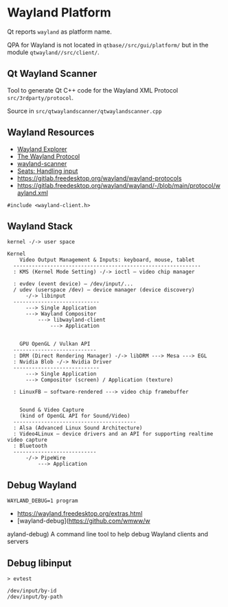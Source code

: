 # Wayland Platform

Qt reports `wayland` as platform name.

QPA for Wayland is not located in `qtbase//src/gui/platform/` but in the module `qtwayland//src/client/`.

## Qt Wayland Scanner

Tool to generate Qt C++ code for the Wayland XML Protocol `src/3rdparty/protocol`.

Source in `src/qtwaylandscanner/qtwaylandscanner.cpp`

## Wayland Resources

* [Wayland Explorer](https://wayland.app/protocols)
* [The Wayland Protocol](https://wayland-book.com)
* [wayland-scanner](https://wayland-book.com/libwayland/wayland-scanner.html)
* [Seats: Handling input](https://wayland-book.com/seat.html)
* https://gitlab.freedesktop.org/wayland/wayland-protocols
* https://gitlab.freedesktop.org/wayland/wayland/-/blob/main/protocol/wayland.xml

```
#include <wayland-client.h>
```

## Wayland Stack

```
kernel -/-> user space

Kernel
    Video Output Management & Inputs: keyboard, mouse, tablet
  -------------------------------------------------------------
  : KMS (Kernel Mode Setting) -/-> ioctl — video chip manager

  : evdev (event device) — /dev/input/...
  / udev (userspace /dev) — device manager (device discovery)
      -/-> libinput
  ----------------------------
      ---> Single Application
      ---> Wayland Compositor
          ---> libwayland-client
              ---> Application


    GPU OpenGL / Vulkan API
  ---------------------------
  : DRM (Direct Rendering Manager) -/-> libDRM ---> Mesa ---> EGL
  : Nvidia Blob -/-> Nvidia Driver
  ----------------------------
      ---> Single Application
      ---> Compositor (screen) / Application (texture)

  : LinuxFB — software-rendered ---> video chip framebuffer


    Sound & Video Capture
    (kind of OpenGL API for Sound/Video)
  ----------------------------------------
  : Alsa (Advanced Linux Sound Architecture)
  : Video4Linux — device drivers and an API for supporting realtime video capture
  : Bluetooth
  ---------------------------
      -/-> PipeWire
          ---> Application
```

## Debug Wayland

```
WAYLAND_DEBUG=1 program
```

* https://wayland.freedesktop.org/extras.html
* [wayland-debug](https://github.com/wmww/w

ayland-debug) A command line tool to help debug Wayland clients and servers

## Debug libinput

```
> evtest

/dev/input/by-id
/dev/input/by-path
```

